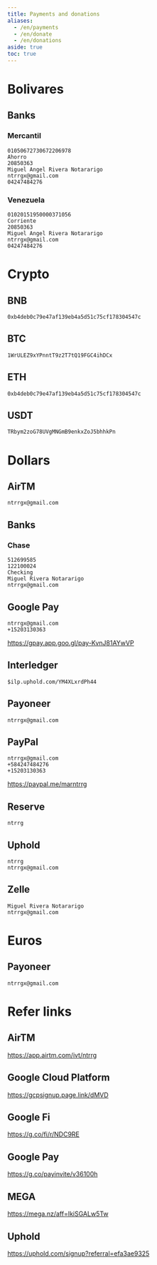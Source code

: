 ```yaml
---
title: Payments and donations
aliases:
  - /en/payments
  - /en/donate
  - /en/donations
aside: true
toc: true
---
```


# Bolivares

## Banks

### Mercantil

```
01050672730672206978
Ahorro
20850363
Miguel Angel Rivera Notararigo
ntrrgx@gmail.com
04247484276
```

### Venezuela

```
01020151950000371056
Corriente
20850363
Miguel Angel Rivera Notararigo
ntrrgx@gmail.com
04247484276
```

# Crypto

## BNB

```
0xb4deb0c79e47af139eb4a5d51c75cf178304547c
```

## BTC

```
1WrULEZ9xYPnntT9z2T7tQ19FGC4ihDCx
```

## ETH

```
0xb4deb0c79e47af139eb4a5d51c75cf178304547c
```

## USDT

```
TRbym2zoG78UVgMNGmB9enkxZoJ5bhhkPn
```

# Dollars

## AirTM

```
ntrrgx@gmail.com
```

## Banks

### Chase

```
512699585
122100024
Checking
Miguel Rivera Notararigo
ntrrgx@gmail.com
```

## Google Pay

```
ntrrgx@gmail.com
+15203130363
```

https://gpay.app.goo.gl/pay-KvnJ81AYwVP

## Interledger

```
$ilp.uphold.com/YM4XLxrdPh44
```

## Payoneer

```
ntrrgx@gmail.com
```

## PayPal

```
ntrrgx@gmail.com
+584247484276
+15203130363
```

https://paypal.me/marntrrg

## Reserve

```
ntrrg
```

## Uphold

```
ntrrg
ntrrgx@gmail.com
```

## Zelle

```
Miguel Rivera Notararigo
ntrrgx@gmail.com
```

# Euros

## Payoneer

```
ntrrgx@gmail.com
```

# Refer links

## AirTM

<https://app.airtm.com/ivt/ntrrg>

## Google Cloud Platform

<https://gcpsignup.page.link/dMVD>

## Google Fi

<https://g.co/fi/r/NDC9RE>

## Google Pay

<https://g.co/payinvite/v36100h>

## MEGA

<https://mega.nz/aff=IkiSGALw5Tw>

## Uphold

<https://uphold.com/signup?referral=efa3ae9325>

